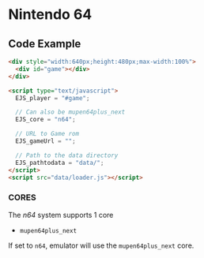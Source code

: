 # Nintendo 64

## Code Example

```html
<div style="width:640px;height:480px;max-width:100%">
  <div id="game"></div>
</div>

<script type="text/javascript">
  EJS_player = "#game";

  // Can also be mupen64plus_next
  EJS_core = "n64";

  // URL to Game rom
  EJS_gameUrl = "";

  // Path to the data directory
  EJS_pathtodata = "data/";
</script>
<script src="data/loader.js"></script>
```

### CORES

The _n64_ system supports 1 core

- `mupen64plus_next`

If set to `n64`, emulator will use the `mupen64plus_next` core.
